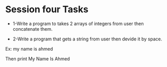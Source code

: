 # Session four Tasks

- 1-Write a program to takes 2 arrays of integers from user then concatenate them.
  
- 2-Write a program that gets a string from user then devide it by space.
  
 Ex: my name is ahmed 
 
 Then print 
 My
 Name
 Is
 Ahmed
